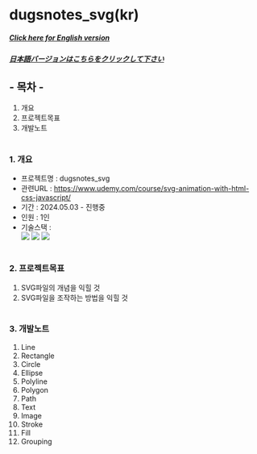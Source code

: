 # dugsnotes_svg(kr)

##### [Click here for English version](README_EN.md)

##### [日本語バージョンはこちらをクリックして下さい](README_JP.md)

## - 목차 -

1. 개요
2. 프로젝트목표
3. 개발노트
   </br>
   </br>

### 1. 개요

- 프로젝트명 : dugsnotes_svg
- 관련URL : https://www.udemy.com/course/svg-animation-with-html-css-javascript/
- 기간 : 2024.05.03 - 진행중
- 인원 : 1인
- 기술스택 : </br>
  <img src="https://img.shields.io/badge/html-E34F26?style=for-the-badge&logo=html5&logoColor=white">
  <img src="https://img.shields.io/badge/css-1572B6?style=for-the-badge&logo=css3&logoColor=white">
  <img src="https://img.shields.io/badge/javascript-F7DF1E?style=for-the-badge&logo=javascript&logoColor=white">
  </br>
  </br>

### 2. 프로젝트목표

1. SVG파일의 개념을 익힐 것
2. SVG파일을 조작하는 방법을 익힐 것
   </br>
   </br>

### 3. 개발노트

1. Line
2. Rectangle
3. Circle
4. Ellipse
5. Polyline
6. Polygon
7. Path
8. Text
9. Image
10. Stroke
11. Fill
12. Grouping
